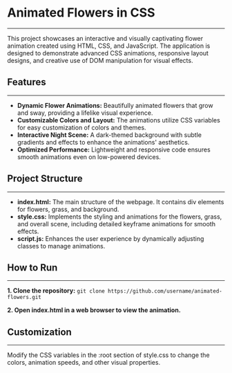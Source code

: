 # Animated Flowers in CSS
---
This project showcases an interactive and visually captivating flower animation created using HTML, CSS, and JavaScript. The application is designed to demonstrate advanced CSS animations, responsive layout designs, and creative use of DOM manipulation for visual effects.

## Features
---
- **Dynamic Flower Animations:** Beautifully animated flowers that grow and sway, providing a lifelike visual experience.
- **Customizable Colors and Layout:** The animations utilize CSS variables for easy customization of colors and themes.
- **Interactive Night Scene:** A dark-themed background with subtle gradients and effects to enhance the animations' aesthetics.
- **Optimized Performance:** Lightweight and responsive code ensures smooth animations even on low-powered devices.


## Project Structure
---
- **index.html:** The main structure of the webpage. It contains div elements for flowers, grass, and background.
- **style.css:** Implements the styling and animations for the flowers, grass, and overall scene, including detailed keyframe animations for smooth effects.
- **script.js:** Enhances the user experience by dynamically adjusting classes to manage animations.


## How to Run
---
**1. Clone the repository:**
`git clone https://github.com/username/animated-flowers.git`


**2. Open index.html in a web browser to view the animation.**


## Customization
---
Modify the CSS variables in the :root section of style.css to change the colors, animation speeds, and other visual properties.
